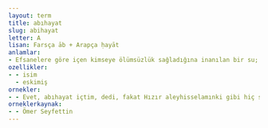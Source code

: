 ```yaml
---
layout: term
title: abıhayat
slug: abihayat
letter: A
lisan: Farsça āb + Arapça ḥayāt
anlamlar:
- Efsanelere göre içen kimseye ölümsüzlük sağladığına inanılan bir su; bengi su, dirim suyu
ozellikler:
- - isim
  - eskimiş
ornekler:
- - Evet, abıhayat içtim, dedi, fakat Hızır aleyhisselamınki gibi hiç sabahı olmayan gecelerin içinden aylarca giderek bulunmuş gizli bir membadan değil!
orneklerkaynak:
- - Ömer Seyfettin
---
```

